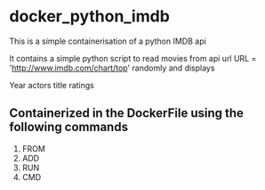 # docker_python_imdb
This is a simple containerisation of a python IMDB api


It contains a simple python script to read movies from api url URL = 'http://www.imdb.com/chart/top' randomly and displays

Year
actors
title
ratings




## Containerized in the DockerFile using the following commands
1. FROM
2. ADD
3. RUN
4. CMD
